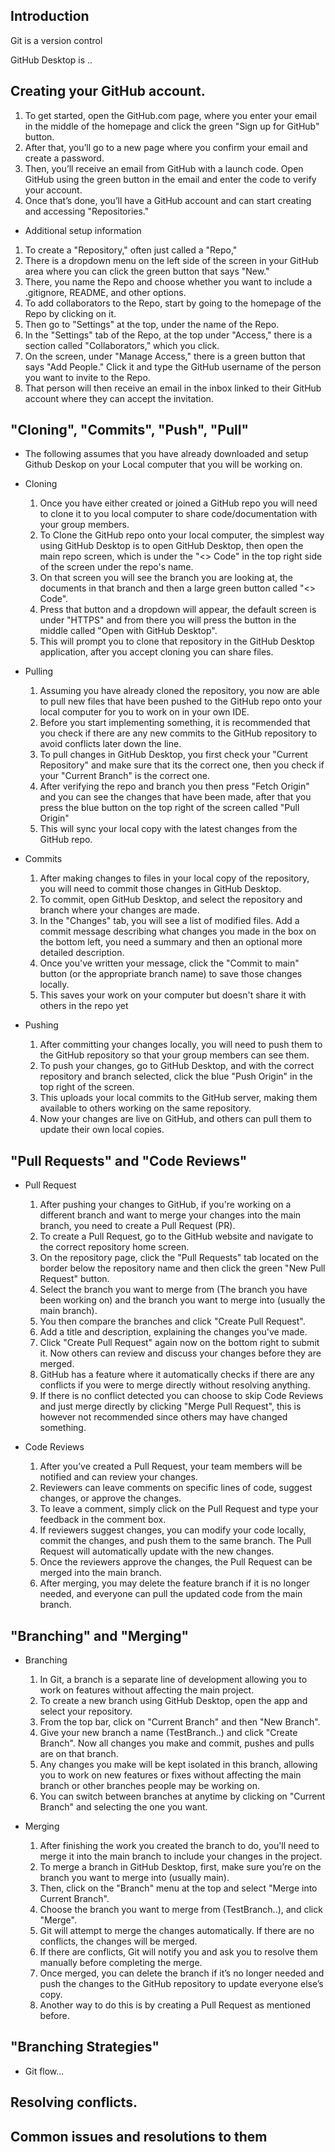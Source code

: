 ## Introduction

Git is a version control

GitHub Desktop is ..

## Creating your GitHub account.

1) To get started, open the GitHub.com page, where you enter your email in the middle of the homepage and click the green "Sign up for GitHub" button.
2) After that, you’ll go to a new page where you confirm your email and create a password.
3) Then, you’ll receive an email from GitHub with a launch code. Open GitHub using the green button in the email and enter the code to verify your account.
4) Once that’s done, you’ll have a GitHub account and can start creating and accessing "Repositories."

- Additional setup information

1) To create a "Repository," often just called a "Repo,"
2) There is a dropdown menu on the left side of the screen in your GitHub area where you can click the green button that says "New."
3) There, you name the Repo and choose whether you want to include a .gitignore, README, and other options.
4) To add collaborators to the Repo, start by going to the homepage of the Repo by clicking on it.
5) Then go to "Settings" at the top, under the name of the Repo.
6) In the "Settings" tab of the Repo, at the top under "Access," there is a section called "Collaborators," which you click.
7) On the screen, under "Manage Access," there is a green button that says "Add People." Click it and type the GitHub username of the person you want to invite to the Repo.
8) That person will then receive an email in the inbox linked to their GitHub account where they can accept the invitation.

## "Cloning", "Commits", "Push", "Pull"

- The following assumes that you have already downloaded and setup Github Deskop on your Local computer that you will be working on.

- Cloning
  1) Once you have either created or joined a GitHub repo you will need to clone it to you local computer to share code/documentation with your group members.
  2) To Clone the GitHub repo onto your local computer, the simplest way using GitHub Desktop is to open GitHub Desktop, then open the main repo screen, which is under the "<> Code" in the top right side of the screen under the repo's name.
  3) On that screen you will see the branch you are looking at, the documents in that branch and then a large green button called "<> Code".
  4) Press that button and a dropdown will appear, the default screen is under "HTTPS" and from there you will press the button in the middle called "Open with GitHub Desktop".
  5) This will prompt you to clone that repository in the GitHub Desktop application, after you accept cloning you can share files.

- Pulling
  1) Assuming you have already cloned the repository, you now are able to pull new files that have been pushed to the GitHub repo onto your local computer for you to work on in your own IDE.
  2) Before you start implementing something, it is recommended that you check if there are any new commits to the GitHub repository to avoid conflicts later down the line.
  3) To pull changes in GitHub Desktop, you first check your "Current Repository" and make sure that its the correct one, then you check if your "Current Branch" is the correct one.
  4) After verifying the repo and branch you then press "Fetch Origin" and you can see the changes that have been made, after that you press the blue button on the top right of the screen called "Pull Origin"
  5) This will sync your local copy with the latest changes from the GitHub repo.

- Commits
  1) After making changes to files in your local copy of the repository, you will need to commit those changes in GitHub Desktop.
  2) To commit, open GitHub Desktop, and select the repository and branch where your changes are made.
  3) In the "Changes" tab, you will see a list of modified files. Add a commit message describing what changes you made in the box on the bottom left, you need a summary and then an optional more detailed description.
  4) Once you've written your message, click the "Commit to main" button (or the appropriate branch name) to save those changes locally.
  5) This saves your work on your computer but doesn't share it with others in the repo yet

- Pushing
  1) After committing your changes locally, you will need to push them to the GitHub repository so that your group members can see them.
  2) To push your changes, go to GitHub Desktop, and with the correct repository and branch selected, click the blue "Push Origin" in the top right of the screen.
  3) This uploads your local commits to the GitHub server, making them available to others working on the same repository.
  4) Now your changes are live on GitHub, and others can pull them to update their own local copies.

## "Pull Requests" and "Code Reviews"

- Pull Request
  1) After pushing your changes to GitHub, if you're working on a different branch and want to merge your changes into the main branch, you need to create a Pull Request (PR).
  2) To create a Pull Request, go to the GitHub website and navigate to the correct repository home screen.
  3) On the repository page, click the "Pull Requests" tab located on the border below the repository name and then click the green "New Pull Request" button.
  4) Select the branch you want to merge from (The branch you have been working on) and the branch you want to merge into (usually the main branch).
  5) You then compare the branches and click "Create Pull Request".
  6) Add a title and description, explaining the changes you've made.
  7) Click "Create Pull Request" again now on the bottom right to submit it. Now others can review and discuss your changes before they are merged.
  8) GitHub has a feature where it automatically checks if there are any conflicts if you were to merge directly without resolving anything.
  9) If there is no conflict detected you can choose to skip Code Reviews and just merge directly by clicking "Merge Pull Request", this is however not recommended since others may have changed something.
     
- Code Reviews
  1) After you’ve created a Pull Request, your team members will be notified and can review your changes.
  2) Reviewers can leave comments on specific lines of code, suggest changes, or approve the changes.
  3) To leave a comment, simply click on the Pull Request and type your feedback in the comment box.
  4) If reviewers suggest changes, you can modify your code locally, commit the changes, and push them to the same branch. The Pull Request will automatically update with the new changes.
  5) Once the reviewers approve the changes, the Pull Request can be merged into the main branch.
  6) After merging, you may delete the feature branch if it is no longer needed, and everyone can pull the updated code from the main branch.

## "Branching" and "Merging"

- Branching
  1) In Git, a branch is a separate line of development allowing you to work on features without affecting the main project.
  2) To create a new branch using GitHub Desktop, open the app and select your repository.
  3) From the top bar, click on "Current Branch" and then "New Branch".
  4) Give your new branch a name (TestBranch..) and click "Create Branch". Now all changes you make and commit, pushes and pulls are on that branch.
  5) Any changes you make will be kept isolated in this branch, allowing you to work on new features or fixes without affecting the main branch or other branches people may be working on.
  6) You can switch between branches at anytime by clicking on "Current Branch" and selecting the one you want.

- Merging
  1) After finishing the work you created the branch to do, you'll need to merge it into the main branch to include your changes in the project.
  2) To merge a branch in GitHub Desktop, first, make sure you’re on the branch you want to merge into (usually main).
  3) Then, click on the "Branch" menu at the top and select "Merge into Current Branch".
  4) Choose the branch you want to merge from (TestBranch..), and click "Merge".
  5) Git will attempt to merge the changes automatically. If there are no conflicts, the changes will be merged.
  6) If there are conflicts, Git will notify you and ask you to resolve them manually before completing the merge.
  7) Once merged, you can delete the branch if it’s no longer needed and push the changes to the GitHub repository to update everyone else’s copy.
  8) Another way to do this is by creating a Pull Request as mentioned before.


## "Branching Strategies"
- Git flow...

## Resolving conflicts.

## Common issues and resolutions to them
